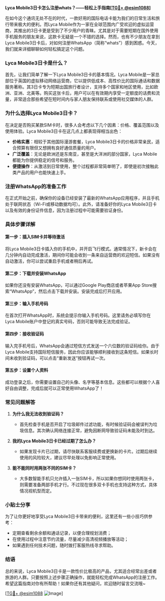 **Lyca Mobile3日卡怎么注册whats？——轻松上手指南[[TG💪+ @esim1088](https://t.me/s/esim1088)]**

在如今这个通讯无处不在的时代，一款好用的国际电话卡能为我们的日常生活和旅行带来极大的便利。而Lyca Mobile作为一家在全球范围内广受欢迎的虚拟运营商，其推出的3日卡更是受到了不少用户的青睐。尤其是对于需要短期在国外使用手机服务的朋友来说，这款卡无疑是一个不错的选择。然而，也有不少朋友在拿到Lyca Mobile3日卡后，对如何注册WhatsApp（简称“whats”）感到困惑。今天，我们就来详细聊聊如何轻松搞定这个问题。

### Lyca Mobile3日卡是什么？

首先，让我们简单了解一下Lyca Mobile3日卡的基本情况。Lyca Mobile是一家总部位于英国的虚拟移动网络运营商，它以提供低成本、高性价比的国际通话和数据服务著称。其3日卡专为短期出国旅行者设计，支持多个国家和地区使用，比如欧洲、亚洲、北美等。购买这张卡后，用户可以在有效期内享受一定额度的话费和流量，非常适合那些希望在短时间内与家人朋友保持联系或使用社交媒体的人群。

### 为什么选择Lyca Mobile3日卡？

在决定是否购买某款SIM卡时，很多人会考虑以下几个因素：价格、覆盖范围以及使用体验。Lyca Mobile3日卡在这几点上都表现得相当出色：

- **价格实惠**：相较于其他国际漫游套餐，Lyca Mobile3日卡的价格非常亲民，适合预算有限但又想拥有良好通信质量的用户。
- **广泛覆盖**：无论是欧洲还是东南亚，甚至是大洋洲的部分国家，Lyca Mobile都能为你提供稳定的信号和服务。
- **便捷操作**：从激活到日常使用，整个过程都非常简单明了，即使是初次接触此类产品的用户也能快速上手。

### 注册WhatsApp的准备工作

在正式开始之前，确保你的设备已经安装了最新的WhatsApp应用程序，并且手机处于联网状态（Wi-Fi或移动数据均可）。此外，请准备好你的Lyca Mobile3日卡以及有效的身份证件信息，因为注册过程中可能需要验证身份。

### 具体步骤详解

#### 第一步：插入SIM卡并等待激活
将Lyca Mobile3日卡插入你的手机中，并开启飞行模式。通常情况下，新卡会在几分钟内自动完成激活，期间你可能会收到一条来自运营商的欢迎短信。如果没有自动激活，你可以尝试重启手机或者稍后再试。

#### 第二步：下载并安装WhatsApp
如果你还没有安装WhatsApp，可以通过Google Play商店或者苹果App Store搜索“WhatsApp”，然后点击下载并安装。安装完成后打开应用。

#### 第三步：输入手机号码
在首次打开WhatsApp时，系统会提示你输入手机号码。这里请务必填写你在Lyca Mobile账户中登记的真实号码，否则可能导致无法完成验证。

#### 第四步：接收验证码
输入完手机号后，WhatsApp会通过短信方式发送一个六位数的验证码给你。由于Lyca Mobile支持国际短信服务，因此你应该能够顺利接收到这条短信。如果长时间未收到验证码，可以点击“重新发送”按钮再试一次。

#### 第五步：设置个人资料
成功登录之后，你需要设置自己的头像、名字等基本信息。这些都可以根据个人喜好自由调整，完成后就可以正常使用WhatsApp了！

### 常见问题解答

1. **为什么我无法收到验证码？**
   - 首先检查手机是否开启了垃圾邮件过滤功能，有时候验证码会被误判为垃圾信息。其次确认网络连接正常，避免因断网导致验证码未能及时到达。
   
2. **我的Lyca Mobile3日卡已经过期了怎么办？**
   - 如果发现卡片已过期，请尽快联系客服续费或更换新的卡片。过期后继续使用的风险较大，建议尽早处理以免影响正常使用。

3. **能不能同时用两张不同的SIM卡？**
   - 大多数智能手机只允许插入一张SIM卡，所以如果你想同时使用两张卡，则需要准备两部手机才行。不过现在很多双卡手机也支持这种方式，具体情况视机型而定。

### 小贴士分享

为了让你更好地享受Lyca Mobile3日卡带来的便利，这里还有一些小技巧供参考：
- 定期查看剩余余额和通话记录，以便合理规划消费；
- 在使用过程中注意节约流量，尽量减少高清视频播放等活动；
- 如果遇到任何技术问题，随时拨打客服热线寻求帮助。

### 结语

总的来说，Lyca Mobile3日卡是一款性价比极高的产品，尤其适合经常出差或者旅游的人群。只要按照上述步骤正确操作，就能轻松完成WhatsApp的注册工作。希望这篇指南对你有所帮助！如果你还有其他疑问，欢迎随时留言交流哦~ 

[[TG💪+ @esim1088](https://t.me/s/esim1088) ![Image](https://i.postimg.cc/4NQfJmqS/Snipaste-2025-05-13-00-14-12.png)]
